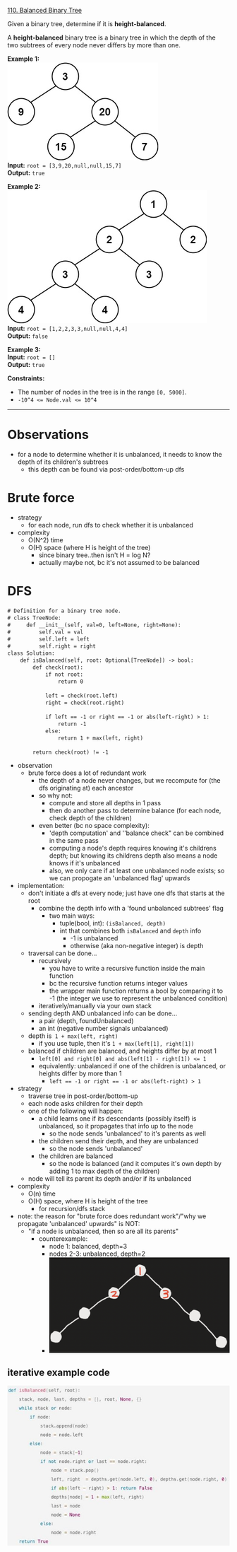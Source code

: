 [110. Balanced Binary Tree](https://leetcode.com/problems/balanced-binary-tree/)

Given a binary tree, determine if it is **height-balanced**.

A **height-balanced** binary tree is a binary tree in which the depth of the two subtrees of every node never differs by more than one.

**Example 1:**  
![](../!assets/attachments/Pasted%20image%2020240224220659.png)  
**Input:** `root = [3,9,20,null,null,15,7]`  
**Output:** `true`  

**Example 2:**  
![](../!assets/attachments/Pasted%20image%2020240224220708.png)  
**Input:** `root = [1,2,2,3,3,null,null,4,4]`  
**Output:** `false`  

**Example 3:**  
**Input:** `root = []`  
**Output:** `true`  

**Constraints:**
- The number of nodes in the tree is in the range `[0, 5000]`.
- `-10^4 <= Node.val <= 10^4`

---


# Observations
- for a node to determine whether it is unbalanced, it needs to know the depth of its children's subtrees
	- this depth can be found via post-order/bottom-up dfs
# Brute force
- strategy
	- for each node, run dfs to check whether it is unbalanced 
- complexity
	- O(N^2) time
	- O(H) space (where H is height of the tree)
		- since binary tree..then isn't H = log N?
		- actually maybe not, bc it's not assumed to be balanced

# DFS
```
# Definition for a binary tree node.
# class TreeNode:
#     def __init__(self, val=0, left=None, right=None):
#         self.val = val
#         self.left = left
#         self.right = right
class Solution:
    def isBalanced(self, root: Optional[TreeNode]) -> bool:
		def check(root):
			if not root:
				return 0
				
			left = check(root.left)
			right = check(root.right)
	
			if left == -1 or right == -1 or abs(left-right) > 1:
				return -1
			else:
				return 1 + max(left, right)
	
		return check(root) != -1
```

- observation
	- brute force does a lot of redundant work
		- the depth of a node never changes, but we recompute for (the dfs originating at) each ancestor
		- so why not:
			- compute and store all depths in 1 pass
			- then do another pass to determine balance (for each node, check depth of the children)
		- even better (bc no space complexity):
			- 'depth computation' and ''balance check" can be combined in the same pass
			- computing a node's depth requires knowing it's childrens depth; but knowing its childrens depth also means a node knows if it's unbalanced
			- also, we only care if at least one unbalanced node exists; so we can propogate an 'unbalanced flag' upwards
- implementation:
	- don't initiate a dfs at every node; just have one dfs that starts at the root
		- combine the depth info with a 'found unbalanced subtrees' flag
			- two main ways:
				- tuple(bool, int): `(isBalanced, depth)`
				- int that combines  both `isBalanced` and `depth` info
					- -1 is unbalanced
					- otherwise (aka non-negative integer) is depth
	- traversal can be done...
		- recursively
			- you have to write a recursive function inside the main function
			- bc the recursive function returns integer values
			- the wrapper main function returns a bool by comparing it to -1 (the integer we use to represent the unbalanced condition)
		- iteratively/manually via your own stack
	- sending depth AND unbalanced info can be done...
		- a pair (depth, foundUnbalanced)
		- an int (negative number signals unbalanced)
	- depth is` 1 + max(left, right)`
		- if you use tuple, then it's `1 + max(left[1], right[1])`
	- balanced if children are balanced, and heights differ by at most 1
		- `left[0] and right[0] and abs(left[1] - right[1]) <= 1`
		- equivalently: unbalanced if one of the children is unbalanced, or heights differ by more than 1
			- `left == -1 or right == -1 or abs(left-right) > 1`
- strategy
	- traverse tree in post-order/bottom-up
	- each node asks children for their depth
	- one of the following will happen:
		- a child learns one if its descendants (possibly itself) is unbalanced, so it propagates that info up to the node
			- so the node sends 'unbalanced' to it's parents as well
		- the children send their depth, and they are unbalanced
			- so the node sends 'unbalanced'
		- the children are balanced
			- so the node is balanced (and it computes it's own depth by adding 1 to max depth of the children)
	- node will tell its parent its depth and/or if its unbalanced
- complexity
	- O(n) time
	- O(H) space, where H is height of the tree
		- for recursion/dfs stack
- note: the reason for "brute force does redundant work"/"why we propagate 'unbalanced' upwards" is NOT: 
	- "if a node is unbalanced, then so are all its parents"
		- counterexample:
			- node 1: balanced, depth=3
			- nodes 2-3: unbalanced, depth=2				
			- ![](../!assets/attachments/Pasted%20image%2020240304143740.png)



## iterative example code
![](../!assets/attachments/Pasted%20image%2020240224221025.png)


